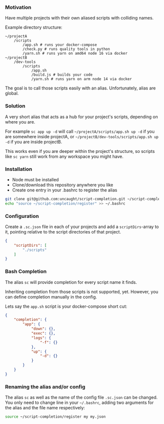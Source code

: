 ### Motivation

Have multiple projects with their own aliased scripts with colliding names.

Example directory structure:
```
~/projectA
    /scripts
        /app.sh # runs your docker-compose
        /check.py # runs quality tools in python
        /yarn.sh # runs yarn on amd64 node 16 via docker
~/projectB
    /dev-tools
        /scripts
            /app.sh
            /build.js # builds your code
            /yarn.sh # runs yarn on arm node 14 via docker
```

The goal is to call those scripts easily with an alias. Unfortunately, alias are global.

### Solution

A very short alias that acts as a hub for your project's scripts, depending on where you are. 

For example `sc app up -d` will call `~/projectA/scripts/app.sh up -d` if you are somewhere inside projectA, or `~/projectB/dev-tools/scripts/app.sh up -d` if you are inside projectB.

This works even if you are deeper within the project's structure, so scripts like `sc yarn` still work from any workspace you might have.

### Installation

- Node must be installed
- Clone/download this repository anywhere you like
- Create one entry in your .bashrc to register the alias

```bash
git clone git@github.com:uncaught/script-completion.git ~/script-completion
echo "source ~/script-completion/register" >> ~/.bashrc
```

### Configuration

Create a `.sc.json` file in each of your projects and add a `scriptDirs`-array to it, pointing relative to the script directories of that project.

```json
{
    "scriptDirs": [
        "./scripts"
    ]
}
```

### Bash Completion

The alias `sc` will provide completion for every script name it finds. 

Inheriting completion from those scripts is not supported, yet. However, you can define completion manually in the config.

Lets say the `app.sh` script is your docker-compose short cut:

```json
{
    "completion": {
        "app": {
            "down": {},
            "exec": {},
            "logs": {
                "-f": {}
            },
            "up": {
                "-d": {}
            }
        }
    }
}
```

### Renaming the alias and/or config

The alias `sc` as well as the name of the config file `.sc.json` can be changed. You only need to change line in your `~/.bashrc`, adding two arguments for the alias and the file name respectively:

```bash
source ~/script-completion/register my my.json
```
